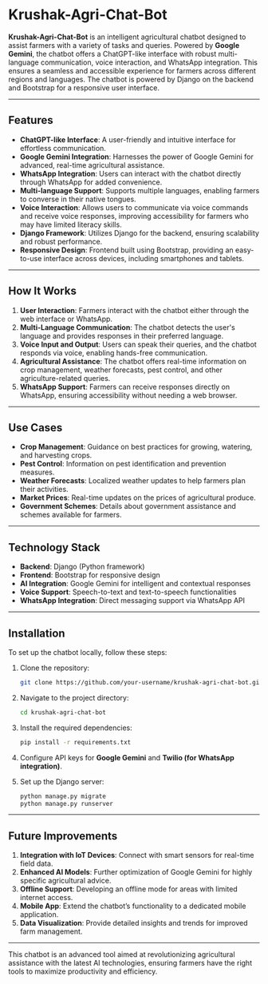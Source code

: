 
# Krushak-Agri-Chat-Bot

**Krushak-Agri-Chat-Bot** is an intelligent agricultural chatbot designed to assist farmers with a variety of tasks and queries. Powered by **Google Gemini**, the chatbot offers a ChatGPT-like interface with robust multi-language communication, voice interaction, and WhatsApp integration. This ensures a seamless and accessible experience for farmers across different regions and languages. The chatbot is powered by Django on the backend and Bootstrap for a responsive user interface.

---

## Features

- **ChatGPT-like Interface**: A user-friendly and intuitive interface for effortless communication.
- **Google Gemini Integration**: Harnesses the power of Google Gemini for advanced, real-time agricultural assistance.
- **WhatsApp Integration**: Users can interact with the chatbot directly through WhatsApp for added convenience.
- **Multi-language Support**: Supports multiple languages, enabling farmers to converse in their native tongues.
- **Voice Interaction**: Allows users to communicate via voice commands and receive voice responses, improving accessibility for farmers who may have limited literacy skills.
- **Django Framework**: Utilizes Django for the backend, ensuring scalability and robust performance.
- **Responsive Design**: Frontend built using Bootstrap, providing an easy-to-use interface across devices, including smartphones and tablets.

---

## How It Works

1. **User Interaction**: Farmers interact with the chatbot either through the web interface or WhatsApp.
2. **Multi-Language Communication**: The chatbot detects the user's language and provides responses in their preferred language.
3. **Voice Input and Output**: Users can speak their queries, and the chatbot responds via voice, enabling hands-free communication.
4. **Agricultural Assistance**: The chatbot offers real-time information on crop management, weather forecasts, pest control, and other agriculture-related queries.
5. **WhatsApp Support**: Farmers can receive responses directly on WhatsApp, ensuring accessibility without needing a web browser.

---

## Use Cases

- **Crop Management**: Guidance on best practices for growing, watering, and harvesting crops.
- **Pest Control**: Information on pest identification and prevention measures.
- **Weather Forecasts**: Localized weather updates to help farmers plan their activities.
- **Market Prices**: Real-time updates on the prices of agricultural produce.
- **Government Schemes**: Details about government assistance and schemes available for farmers.

---

## Technology Stack

- **Backend**: Django (Python framework)
- **Frontend**: Bootstrap for responsive design
- **AI Integration**: Google Gemini for intelligent and contextual responses
- **Voice Support**: Speech-to-text and text-to-speech functionalities
- **WhatsApp Integration**: Direct messaging support via WhatsApp API

---

## Installation

To set up the chatbot locally, follow these steps:

1. Clone the repository:

   ```bash
   git clone https://github.com/your-username/krushak-agri-chat-bot.git
   ```

2. Navigate to the project directory:

   ```bash
   cd krushak-agri-chat-bot
   ```

3. Install the required dependencies:

   ```bash
   pip install -r requirements.txt
   ```

4. Configure API keys for **Google Gemini** and **Twilio (for WhatsApp integration)**.

5. Set up the Django server:

   ```bash
   python manage.py migrate
   python manage.py runserver
   ```

---

## Future Improvements

1. **Integration with IoT Devices**: Connect with smart sensors for real-time field data.
2. **Enhanced AI Models**: Further optimization of Google Gemini for highly specific agricultural advice.
3. **Offline Support**: Developing an offline mode for areas with limited internet access.
4. **Mobile App**: Extend the chatbot’s functionality to a dedicated mobile application.
5. **Data Visualization**: Provide detailed insights and trends for improved farm management.  

---

This chatbot is an advanced tool aimed at revolutionizing agricultural assistance with the latest AI technologies, ensuring farmers have the right tools to maximize productivity and efficiency.

